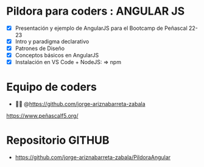 # Pildora para coders : ANGULAR JS
- [x] Presentación y ejemplo de AngularJS para el Bootcamp de Peñascal 22-23
- [x] Intro y paradigma declarativo
- [x] Patrones de Diseño
- [x] Conceptos básicos en AngularJS
- [x] Instalación en VS Code + NodeJS: => npm

# Equipo de coders
- :man_astronaut: @https://github.com/jorge-ariznabarreta-zabala

https://www.peñascalf5.org/

# Repositorio GITHUB
- https://github.com/jorge-ariznabarreta-zabala/PildoraAngular

